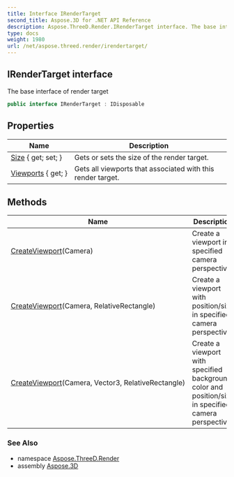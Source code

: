 ```yaml
---
title: Interface IRenderTarget
second_title: Aspose.3D for .NET API Reference
description: Aspose.ThreeD.Render.IRenderTarget interface. The base interface of render target
type: docs
weight: 1980
url: /net/aspose.threed.render/irendertarget/
---
```

## IRenderTarget interface

The base interface of render target

```csharp
public interface IRenderTarget : IDisposable
```

## Properties

| Name | Description |
| --- | --- |
| [Size](../../aspose.threed.render/irendertarget/size/) { get; set; } | Gets or sets the size of the render target. |
| [Viewports](../../aspose.threed.render/irendertarget/viewports/) { get; } | Gets all viewports that associated with this render target. |

## Methods

| Name | Description |
| --- | --- |
| [CreateViewport](../../aspose.threed.render/irendertarget/createviewport/#createviewport)(Camera) | Create a viewport in specified camera perspective. |
| [CreateViewport](../../aspose.threed.render/irendertarget/createviewport/#createviewport_1)(Camera, RelativeRectangle) | Create a viewport with position/size in specified camera perspective. |
| [CreateViewport](../../aspose.threed.render/irendertarget/createviewport/#createviewport_2)(Camera, Vector3, RelativeRectangle) | Create a viewport with specified background color and position/size in specified camera perspective. |

### See Also

* namespace [Aspose.ThreeD.Render](../../aspose.threed.render/)
* assembly [Aspose.3D](../../)


